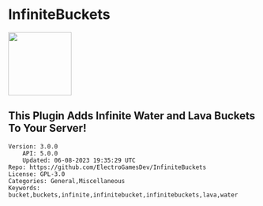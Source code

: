# InfiniteBuckets
<img src="https://raw.githubusercontent.com/ElectroGamesYT/InfiniteBuckets/c874eadcf7e07c7f679113eab3d2b3ecd8b72662/icon.png" width="128" height="128" />

## This Plugin Adds Infinite Water and Lava Buckets To Your Server!
```properties
Version: 3.0.0
    API: 5.0.0
    Updated: 06-08-2023 19:35:29 UTC
Repo: https://github.com/ElectroGamesDev/InfiniteBuckets
License: GPL-3.0
Categories: General,Miscellaneous
Keywords: bucket,buckets,infinite,infinitebucket,infinitebuckets,lava,water
```